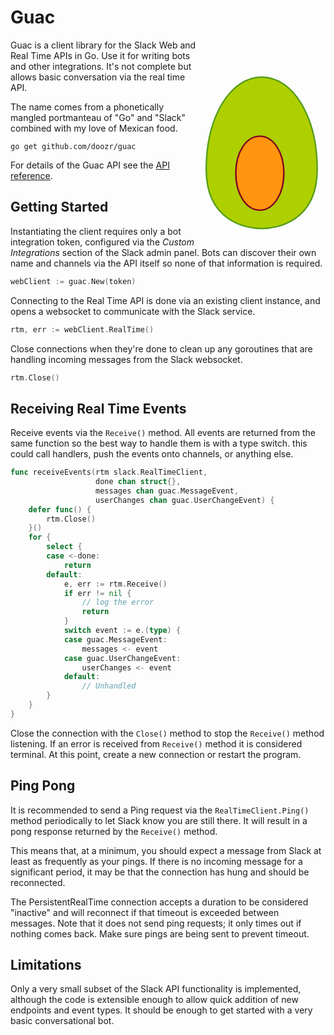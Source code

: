 # Guac

<img align="right" width="180" style="margin: 12px" src="data:image/svg+xml;base64,PD94bWwgdmVyc2lvbj0iMS4wIiBlbmNvZGluZz0iVVRGLTgiPz4NCjwhRE9DVFlQRSBzdmcgUFVC%0D%0ATElDICItLy9XM0MvL0RURCBTVkcgMS4xLy9FTiIgImh0dHA6Ly93d3cudzMub3JnL0dyYXBoaWNz%0D%0AL1NWRy8xLjEvRFREL3N2ZzExLmR0ZCI+DQo8c3ZnIHZlcnNpb249IjEuMiIgd2lkdGg9IjM4LjYy%0D%0AbW0iIGhlaWdodD0iNjQuMDJtbSIgdmlld0JveD0iNzMyNSA5ODY0IDM4NjIgNDQwMiIgcHJlc2Vy%0D%0AdmVBc3BlY3RSYXRpbz0ieE1pZFlNaWQiIGZpbGwtcnVsZT0iZXZlbm9kZCIgc3Ryb2tlLXdpZHRo%0D%0APSIyOC4yMjIiIHN0cm9rZS1saW5lam9pbj0icm91bmQiIHhtbG5zPSJodHRwOi8vd3d3LnczLm9y%0D%0AZy8yMDAwL3N2ZyIgeG1sbnM6b29vPSJodHRwOi8veG1sLm9wZW5vZmZpY2Uub3JnL3N2Zy9leHBv%0D%0AcnQiIHhtbG5zOnhsaW5rPSJodHRwOi8vd3d3LnczLm9yZy8xOTk5L3hsaW5rIiB4bWxuczpwcmVz%0D%0AZW50YXRpb249Imh0dHA6Ly9zdW4uY29tL3htbG5zL3N0YXJvZmZpY2UvcHJlc2VudGF0aW9uIiB4%0D%0AbWxuczpzbWlsPSJodHRwOi8vd3d3LnczLm9yZy8yMDAxL1NNSUwyMC8iIHhtbG5zOmFuaW09InVy%0D%0AbjpvYXNpczpuYW1lczp0YzpvcGVuZG9jdW1lbnQ6eG1sbnM6YW5pbWF0aW9uOjEuMCIgeG1sOnNw%0D%0AYWNlPSJwcmVzZXJ2ZSI+CiAgPHBhdGggZmlsbD0icmdiKDE3NCwyMDcsMCkiIHN0cm9rZT0ibm9u%0D%0AZSIgZD0iTSA5MjU1LDk4OTAgQyAxMDMzNSw5ODkwIDExMTYwLDExMjY1IDExMTYwLDEzMDY1IDEx%0D%0AMTYwLDE0ODY1IDk3NjMsMTUwOTcgOTI1NSwxNTA5NyA4NzQ3LDE1MDk3IDczNTAsMTQ4NjUgNzM1%0D%0AMCwxMzA2NSA3MzUwLDExMjY1IDgxNzUsOTg5MCA5MjU1LDk4OTAgWiBNIDczNTAsOTg5MCBMIDcz%0D%0ANTAsOTg5MCBaIE0gMTExNjEsMTYyNDEgTCAxMTE2MSwxNjI0MSBaIi8+CiAgPHBhdGggZmlsbD0i%0D%0Abm9uZSIgc3Ryb2tlPSJyZ2IoODcsMTU3LDI4KSIgc3Ryb2tlLXdpZHRoPSI1MSIgc3Ryb2tlLWxp%0D%0AbmVqb2luPSJyb3VuZCIgZD0iTSA5MjU1LDk4OTAgQyAxMDMzNSw5ODkwIDExMTYwLDExMjY1IDEx%0D%0AMTYwLDEzMDY1IDExMTYwLDE0ODY1IDk3NjMsMTUwOTcgOTI1NSwxNTA5NyA4NzQ3LDE1MDk3IDcz%0D%0ANTAsMTQ4NjUgNzM1MCwxMzA2NSA3MzUwLDExMjY1IDgxNzUsOTg5MCA5MjU1LDk4OTAgWiIvPg0K%0D%0AICA8cGF0aCBmaWxsPSJyZ2IoMjU1LDE0OSwxNCkiIHN0cm9rZT0ibm9uZSIgZD0iTSA5MTkwLDEx%0D%0AOTIyIEMgOTY1OCwxMTkyMiAxMDAxNiwxMjQ3MiAxMDAxNiwxMzE5MiAxMDAxNiwxMzkxMiA5NjU4%0D%0ALDE0NDYyIDkxOTAsMTQ0NjIgODcyMiwxNDQ2MiA4MzY1LDEzOTEyIDgzNjUsMTMxOTIgODM2NSwx%0D%0AMjQ3MiA4NzIyLDExOTIyIDkxOTAsMTE5MjIgWiBNIDgzNjUsMTE5MjIgTCA4MzY1LDExOTIyIFog%0D%0ATSAxMDAxNywxNDQ2MyBMIDEwMDE3LDE0NDYzIFoiLz4KICA8cGF0aCBmaWxsPSJub25lIiBzdHJv%0D%0Aa2U9InJnYigxMjYsMCwzMykiIHN0cm9rZS13aWR0aD0iNTEiIHN0cm9rZS1saW5lam9pbj0icm91%0D%0AbmQiIGQ9Ik0gOTE5MCwxMTkyMiBDIDk2NTgsMTE5MjIgMTAwMTYsMTI0NzIgMTAwMTYsMTMxOTIg%0D%0AMTAwMTYsMTM5MTIgOTY1OCwxNDQ2MiA5MTkwLDE0NDYyIDg3MjIsMTQ0NjIgODM2NSwxMzkxMiA4%0D%0AMzY1LDEzMTkyIDgzNjUsMTI0NzIgODcyMiwxMTkyMiA5MTkwLDExOTIyIFoiLz4NCjwvc3ZnPg0K">
Guac is a client library for the Slack Web and Real Time APIs in Go. Use it for
writing bots and other integrations. It's not complete but allows basic
conversation via the real time API.

The name comes from a phonetically mangled portmanteau of "Go" and "Slack"
combined with my love of Mexican food.

```
go get github.com/doozr/guac
```

For details of the Guac API see the [API reference](APIREF.md).

## Getting Started

Instantiating the client requires only a bot integration token, configured via
the *Custom Integrations* section of the Slack admin panel. Bots can discover
their own name and channels via the API itself so none of that information is
required.

```go
webClient := guac.New(token)
```

Connecting to the Real Time API is done via an existing client instance, and
opens a websocket to communicate with the Slack service.

```go
rtm, err := webClient.RealTime()
```

Close connections when they're done to clean up any goroutines that are handling
incoming messages from the Slack websocket.

```go
rtm.Close()
```

## Receiving Real Time Events

Receive events via the `Receive()` method. All events are returned from the same
function so the best way to handle them is with a type switch. this could call
handlers, push the events onto channels, or anything else.

```go
func receiveEvents(rtm slack.RealTimeClient,
                   done chan struct{},
                   messages chan guac.MessageEvent,
                   userChanges chan guac.UserChangeEvent) {
    defer func() {
        rtm.Close()
    }()
    for {
        select {
        case <-done:
            return
        default:
            e, err := rtm.Receive()
            if err != nil {
                // log the error
                return
            }
            switch event := e.(type) {
            case guac.MessageEvent:
                messages <- event
            case guac.UserChangeEvent:
                userChanges <- event
            default:
                // Unhandled
        }
    }
}
```

Close the connection with the `Close()` method to stop the `Receive()` method
listening. If an error is received from `Receive()` method it is  considered
terminal. At this point, create a new connection or restart the program.

## Ping Pong

It is recommended to send a Ping request via the `RealTimeClient.Ping()` method
periodically to let Slack know you are still there. It will result in a pong
response returned by the `Receive()` method.

This means that, at a minimum, you should expect a message from Slack at least
as frequently as your pings. If there is no incoming message for a significant
period, it may be that the connection has hung and should be reconnected.

The PersistentRealTime connection accepts a duration to be considered "inactive"
and will reconnect if that timeout is exceeded between messages. Note that it
does not send ping requests; it only times out if nothing comes back. Make sure
pings are being sent to prevent timeout.

## Limitations

Only a very small subset of the Slack API functionality is implemented, although
the code is extensible enough to allow quick addition of new endpoints and event
types. It should be enough to get started with a very basic conversational bot.
